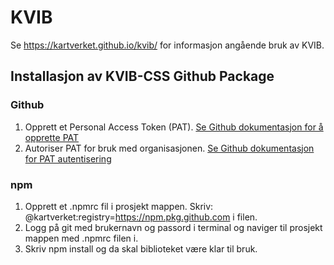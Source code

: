 # KVIB
Se https://kartverket.github.io/kvib/ for informasjon angående bruk av KVIB. 

## Installasjon av KVIB-CSS Github Package


### Github
1. Opprett et Personal Access Token (PAT). 
[Se Github dokumentasjon for å opprette PAT](https://docs.github.com/en/authentication/keeping-your-account-and-data-secure/creating-a-personal-access-token)
2. Autoriser PAT for bruk med organisasjonen. [Se Github dokumentasjon for PAT autentisering](https://docs.github.com/en/enterprise-cloud@latest/authentication/authenticating-with-saml-single-sign-on/authorizing-a-personal-access-token-for-use-with-saml-single-sign-on)

### npm
1. Opprett et .npmrc fil i prosjekt mappen. Skriv: @kartverket:registry=https://npm.pkg.github.com i filen.
2. Logg på git med brukernavn og passord i terminal og naviger til prosjekt mappen med .npmrc filen i.
3. Skriv npm install og da skal biblioteket være klar til bruk.